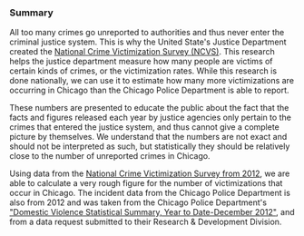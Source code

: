 ### Summary  

All too many crimes go unreported to authorities and thus never enter the criminal justice system. This is why the United State's Justice Department created the [National Crime Victimization Survey (NCVS)](http://www.bjs.gov/index.cfm?ty=dcdetail&iid=245). This research helps the justice department measure how many people are victims of certain kinds of crimes, or the victimization rates. While this research is done nationally, we can use it to estimate how many more victimizations are occurring in Chicago than the Chicago Police Department is able to report.

These numbers are presented to educate the public about the fact that the facts and figures released each year by justice agencies only pertain to the crimes that entered the justice system, and thus cannot give a complete picture by themselves. We understand that the numbers are not exact and should not be interpreted as such, but statistically they should be relatively close to the number of unreported crimes in Chicago.

Using data from the [National Crime Victimization Survey from 2012](http://www.icpsr.umich.edu/icpsrweb/ICPSR/studies/34650), we are able to calculate a very rough figure for the number of victimizations that occur in Chicago. The incident data from the Chicago Police Department is also from 2012 and was taken from the Chicago Police Department's ["Domestic Violence Statistical Summary, Year to Date-December 2012"](https://portal.chicagopolice.org/portal/page/portal/ClearPath/News/Statistical%20Reports/Domestic%20Violence%20Reports), and from a data request submitted to their Research & Development Division.

